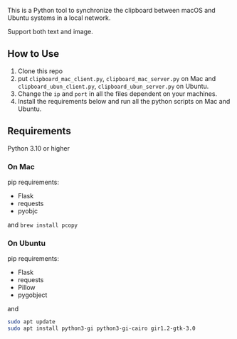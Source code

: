 This is a Python tool to synchronize the clipboard between macOS and Ubuntu systems in a local network.

Support both text and image.

## How to Use

1. Clone this repo
2. put `clipboard_mac_client.py`, `clipboard_mac_server.py` on Mac and `clipboard_ubun_client.py`, `clipboard_ubun_server.py` on Ubuntu.
3. Change the `ip` and `port` in all the files dependent on your machines.
4. Install the requirements below and run all the python scripts on Mac and Ubuntu.

## Requirements

Python 3.10 or higher

### On Mac

pip requirements:

- Flask
- requests
- pyobjc

and `brew install pcopy`

### On Ubuntu

pip requirements:

- Flask
- requests
- Pillow
- pygobject

and 

```bash
sudo apt update
sudo apt install python3-gi python3-gi-cairo gir1.2-gtk-3.0
```


